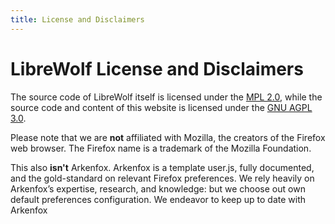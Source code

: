 ```yaml
---
title: License and Disclaimers
---
```


# LibreWolf License and Disclaimers

The source code of LibreWolf itself is licensed under the [MPL 2.0](https://www.mozilla.org/en-US/MPL/2.0), while the source code and content of this website is licensed under the
[GNU AGPL 3.0](https://www.gnu.org/licenses/agpl-3.0-standalone.html).

Please note that we are **not** affiliated with Mozilla,
the creators of the Firefox web browser. The Firefox name
is a trademark of the Mozilla Foundation.

This also **isn't** Arkenfox. Arkenfox is a template
user.js, fully documented, and the gold-standard on
relevant Firefox preferences. We rely heavily on Arkenfox’s
expertise, research, and knowledge: but we choose out own
default preferences configuration. We endeavor to keep
up to date with Arkenfox
